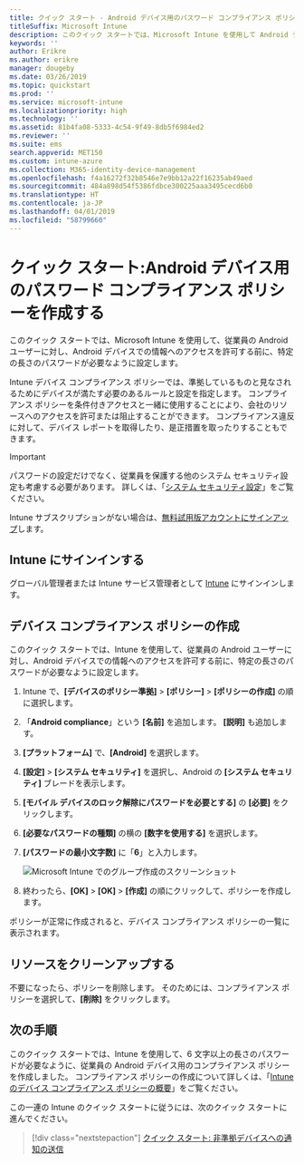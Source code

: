 ```yaml
---
title: クイック スタート - Android デバイス用のパスワード コンプライアンス ポリシーを作成する
titleSuffix: Microsoft Intune
description: このクイック スタートでは、Microsoft Intune を使用して Android デバイスに必要なパスワードの長さを設定します。
keywords: ''
author: Erikre
ms.author: erikre
manager: dougeby
ms.date: 03/26/2019
ms.topic: quickstart
ms.prod: ''
ms.service: microsoft-intune
ms.localizationpriority: high
ms.technology: ''
ms.assetid: 81b4fa08-5333-4c54-9f49-8db5f6984ed2
ms.reviewer: ''
ms.suite: ems
search.appverid: MET150
ms.custom: intune-azure
ms.collection: M365-identity-device-management
ms.openlocfilehash: f4a16272f32b8546e7e9bb12a22f16235ab49aed
ms.sourcegitcommit: 484a898d54f5386fdbce300225aaa3495cecd6b0
ms.translationtype: HT
ms.contentlocale: ja-JP
ms.lasthandoff: 04/01/2019
ms.locfileid: "58799660"
---
```

# <a name="quickstart-create-a-password-compliance-policy-for-android-devices"></a>クイック スタート:Android デバイス用のパスワード コンプライアンス ポリシーを作成する

このクイック スタートでは、Microsoft Intune を使用して、従業員の Android ユーザーに対し、Android デバイスでの情報へのアクセスを許可する前に、特定の長さのパスワードが必要なように設定します。 

Intune デバイス コンプライアンス ポリシーでは、準拠しているものと見なされるためにデバイスが満たす必要のあるルールと設定を指定します。 コンプライアンス ポリシーを条件付きアクセスと一緒に使用することにより、会社のリソースへのアクセスを許可または阻止することができます。 コンプライアンス違反に対して、デバイス レポートを取得したり、是正措置を取ったりすることもできます。

> [!IMPORTANT]
> パスワードの設定だけでなく、従業員を保護する他のシステム セキュリティ設定も考慮する必要があります。 詳しくは、「[システム セキュリティ設定](compliance-policy-create-android-for-work.md#system-security-settings)」をご覧ください。

Intune サブスクリプションがない場合は、[無料試用版アカウントにサインアップ](free-trial-sign-up.md)します。

## <a name="sign-in-to-intune"></a>Intune にサインインする

グローバル管理者または Intune サービス管理者として [Intune](https://aka.ms/intuneportal) にサインインします。 

## <a name="create-a-device-compliance-policy"></a>デバイス コンプライアンス ポリシーの作成

このクイック スタートでは、Intune を使用して、従業員の Android ユーザーに対し、Android デバイスでの情報へのアクセスを許可する前に、特定の長さのパスワードが必要なように設定します。

1. Intune で、**[デバイスのポリシー準拠]** > **[ポリシー]** > **[ポリシーの作成]** の順に選択します。
2. 「**Android compliance**」という **[名前]** を追加します。 **[説明]** も追加します。
3. **[プラットフォーム]** で、**[Android]** を選択します。 
4. **[設定]** > **[システム セキュリティ]** を選択し、Android の **[システム セキュリティ]** ブレードを表示します。
5. **[モバイル デバイスのロック解除にパスワードを必要とする]** の **[必要]** をクリックします。
6. **[必要なパスワードの種類]** の横の **[数字を使用する]** を選択します。
7. **[パスワードの最小文字数]** に「**6**」と入力します。 

    ![Microsoft Intune でのグループ作成のスクリーンショット](media/quickstart-set-password-length-android/quickstart-set-password-length-android-01.png)

7. 終わったら、**[OK]** > **[OK]** > **[作成]** の順にクリックして、ポリシーを作成します。

ポリシーが正常に作成されると、デバイス コンプライアンス ポリシーの一覧に表示されます。 

## <a name="clean-up-resources"></a>リソースをクリーンアップする

不要になったら、ポリシーを削除します。 そのためには、コンプライアンス ポリシーを選択して、**[削除]** をクリックします。

## <a name="next-steps"></a>次の手順

このクイック スタートでは、Intune を使用して、6 文字以上の長さのパスワードが必要なように、従業員の Android デバイス用のコンプライアンス ポリシーを作成しました。 コンプライアンス ポリシーの作成について詳しくは、「[Intune のデバイス コンプライアンス ポリシーの概要](device-compliance-get-started.md)」をご覧ください。

この一連の Intune のクイック スタートに従うには、次のクイック スタートに進んでください。

> [!div class="nextstepaction"]
> [クイック スタート: 非準拠デバイスへの通知の送信](quickstart-send-notification.md)
